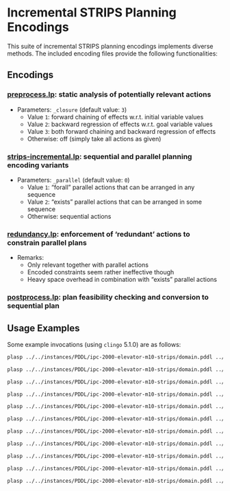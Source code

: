 # Incremental STRIPS Planning Encodings

This suite of incremental STRIPS planning encodings implements diverse methods.
The included encoding files provide the following functionalities:

## Encodings

### [preprocess.lp](preprocess.lp): static analysis of potentially relevant actions

* Parameters: `_closure` (default value: `3`)
  * Value `1`: forward chaining of effects w.r.t. initial variable values
  * Value `2`: backward regression of effects w.r.t. goal variable values
  * Value `3`: both forward chaining and backward regression of effects
  * Otherwise: off (simply take all actions as given)

### [strips-incremental.lp](strips-incremental.lp): sequential and parallel planning encoding variants
* Parameters: `_parallel` (default value: `0`)
  * Value `1`: “forall” parallel actions that can be arranged in any sequence
  * Value `2`: “exists” parallel actions that can be arranged in some sequence
  * Otherwise: sequential actions

### [redundancy.lp](redundancy.lp): enforcement of ‘redundant’ actions to constrain parallel plans
* Remarks:
  * Only relevant together with parallel actions
  * Encoded constraints seem rather ineffective though
  * Heavy space overhead in combination with “exists” parallel actions

### [postprocess.lp](postprocess.lp): plan feasibility checking and conversion to sequential plan

## Usage Examples

Some example invocations (using `clingo` 5.1.0) are as follows:

```bash
plasp ../../instances/PDDL/ipc-2000-elevator-m10-strips/domain.pddl ../../instances/PDDL/ipc-2000-elevator-m10-strips/problem-04-00.pddl | clingo - preprocess.lp strips-incremental.lp

plasp ../../instances/PDDL/ipc-2000-elevator-m10-strips/domain.pddl ../../instances/PDDL/ipc-2000-elevator-m10-strips/problem-04-00.pddl | clingo - preprocess.lp strips-incremental.lp -c _closure=0

plasp ../../instances/PDDL/ipc-2000-elevator-m10-strips/domain.pddl ../../instances/PDDL/ipc-2000-elevator-m10-strips/problem-04-00.pddl | clingo - preprocess.lp strips-incremental.lp -c _closure=1

plasp ../../instances/PDDL/ipc-2000-elevator-m10-strips/domain.pddl ../../instances/PDDL/ipc-2000-elevator-m10-strips/problem-04-00.pddl | clingo - preprocess.lp strips-incremental.lp -c _closure=2

plasp ../../instances/PDDL/ipc-2000-elevator-m10-strips/domain.pddl ../../instances/PDDL/ipc-2000-elevator-m10-strips/problem-04-00.pddl | clingo - preprocess.lp strips-incremental.lp -c _parallel=1

plasp ../../instances/PDDL/ipc-2000-elevator-m10-strips/domain.pddl ../../instances/PDDL/ipc-2000-elevator-m10-strips/problem-04-00.pddl | clingo - preprocess.lp strips-incremental.lp -c _parallel=2

plasp ../../instances/PDDL/ipc-2000-elevator-m10-strips/domain.pddl ../../instances/PDDL/ipc-2000-elevator-m10-strips/problem-04-00.pddl | clingo - preprocess.lp strips-incremental.lp -c _parallel=1 redundancy.lp

plasp ../../instances/PDDL/ipc-2000-elevator-m10-strips/domain.pddl ../../instances/PDDL/ipc-2000-elevator-m10-strips/problem-04-00.pddl | clingo - preprocess.lp strips-incremental.lp -c _parallel=2 redundancy.lp

plasp ../../instances/PDDL/ipc-2000-elevator-m10-strips/domain.pddl ../../instances/PDDL/ipc-2000-elevator-m10-strips/problem-04-00.pddl | clingo - preprocess.lp strips-incremental.lp --outf=1 | grep -A1 -e "ANSWER" | tail -n1 | clingo - postprocess.lp <(plasp ../../instances/PDDL/ipc-2000-elevator-m10-strips/domain.pddl ../../instances/PDDL/ipc-2000-elevator-m10-strips/problem-04-00.pddl)

plasp ../../instances/PDDL/ipc-2000-elevator-m10-strips/domain.pddl ../../instances/PDDL/ipc-2000-elevator-m10-strips/problem-04-00.pddl | clingo - preprocess.lp strips-incremental.lp --outf=1 -c _parallel=1 | grep -A1 -e "ANSWER" | tail -n1 | clingo - postprocess.lp <(plasp ../../instances/PDDL/ipc-2000-elevator-m10-strips/domain.pddl ../../instances/PDDL/ipc-2000-elevator-m10-strips/problem-04-00.pddl)

plasp ../../instances/PDDL/ipc-2000-elevator-m10-strips/domain.pddl ../../instances/PDDL/ipc-2000-elevator-m10-strips/problem-04-00.pddl | clingo - preprocess.lp strips-incremental.lp --outf=1 -c _parallel=2 | grep -A1 -e "ANSWER" | tail -n1 | clingo - postprocess.lp <(plasp ../../instances/PDDL/ipc-2000-elevator-m10-strips/domain.pddl ../../instances/PDDL/ipc-2000-elevator-m10-strips/problem-04-00.pddl)
```
